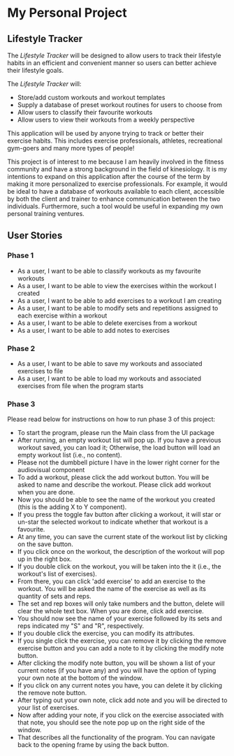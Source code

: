 # My Personal Project

## Lifestyle Tracker

The *Lifestyle Tracker* will be designed to allow users to track their lifestyle habits
in an efficient and convenient manner so users can better achieve their lifestyle goals.

The *Lifestyle Tracker* will:
- Store/add custom workouts and workout templates
- Supply a database of preset workout routines for users to choose from
- Allow users to classify their favourite workouts
- Allow users to view their workouts from a weekly perspective

This application will be used by anyone trying to track or better their exercise habits.
This includes exercise professionals, athletes, recreational gym-goers and many more types of people!

This project is of interest to me because I am heavily involved in the fitness community and have 
a strong background in the field of kinesiology. It is my intentions to expand on this application
after the course of the term by making it more personalized to exercise professionals. For example,
 it would be ideal to have a database of workouts available to each client, accessible by both the client
 and trainer to enhance communication between the two individuals. Furthermore, such a tool would be useful 
 in expanding my own personal training ventures.
 
 ## User Stories
 
 ### Phase 1
 
 - As a user, I want to be able to classify workouts as my favourite workouts
 - As a user, I want to be able to view the exercises within the workout I created
 - As a user, I want to be able to add exercises to a workout I am creating
 - As a user, I want to be able to modify sets and repetitions assigned to each exercise within a workout
 - As a user, I want to be able to delete exercises from a workout
 - As a user, I want to be able to add notes to exercises
 
 ### Phase 2
 
 - As a user, I want to be able to save my workouts and associated exercises to file
 - As a user, I want to be able to load my workouts and associated exercises from file when the program starts
 
 ### Phase 3
 
Please read below for instructions on how to run phase 3 of this project:
- To start the program, please run the Main class from the UI package
- After running, an empty workout list will pop up. If you have a previous workout saved, you can load it; Otherwise, the load button will load an empty workout list (i.e., no content).
- Please not the dumbbell picture I have in the lower right corner for the audiovisual component
- To add a workout, please click the add workout button. You will be asked to name and describe the workout. Please click add workout when you are done.
- Now you should be able to see the name of the workout you created (this is the adding X to Y component).
- If you press the toggle fav button after clicking a workout, it will star or un-star the selected workout to indicate whether that workout is a favourite.
- At any time, you can save the current state of the workout list by clicking on the save button.
- If you click once on the workout, the description of the workout will pop up in the right box.
- If you double click on the workout, you will be taken into the it (i.e., the workout's list of exercises).
- From there, you can click 'add exercise' to add an exercise to the workout. You will be asked the name of the exercise as well as its quantity of sets and reps.
- The set and rep boxes will only take numbers and the button, delete will clear the whole text box. When you are done, click add exercise.
- You should now see the name of your exercise followed by its sets and reps indicated my "S" and "R", respectively.
- If you double click the exercise, you can modify its attributes.
- If you single click the exercise, you can remove it by clicking the remove exercise button and you can add a note to it by clicking the modify note button.
- After clicking the modify note button, you will be shown a list of your current notes (if you have any) and you will have the option of typing your own note at the bottom of the window.
- If you click on any current notes you have, you can delete it by clicking the remove note button.
- After typing out your own note, click add note and you will be directed to your list of exercises.
- Now after adding your note, if you click on the exercise associated with that note, you should see the note pop up on the right side of the window.
- That describes all the functionality of the program. You can navigate back to the opening frame by using the back button.

